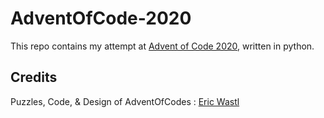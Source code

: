 # AdventOfCode-2020

This repo contains my attempt at [Advent of Code 2020](https://adventofcode.com/2020), written in python.

## Credits

Puzzles, Code, & Design of AdventOfCodes : [Eric Wastl](https://twitter.com/ericwastl)
